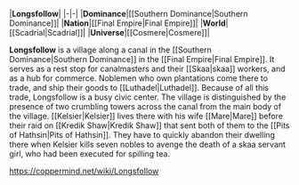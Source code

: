 |**Longsfollow**|
|-|-|
|**Dominance**|[[Southern Dominance\|Southern Dominance]]|
|**Nation**|[[Final Empire\|Final Empire]]|
|**World**|[[Scadrial\|Scadrial]]|
|**Universe**|[[Cosmere\|Cosmere]]|

**Longsfollow** is a village along a canal in the [[Southern Dominance\|Southern Dominance]] in the [[Final Empire\|Final Empire]]. It serves as a rest stop for canalmasters and their [[Skaa\|skaa]] workers, and as a hub for commerce. Noblemen who own plantations come there to trade, and ship their goods to [[Luthadel\|Luthadel]]. Because of all this trade, Longsfollow is a busy civic center.
The village is distinguished by the presence of two crumbling towers across the canal from the main body of the village. 
[[Kelsier\|Kelsier]] lives there with his wife [[Mare\|Mare]] before their raid on [[Kredik Shaw\|Kredik Shaw]] that sent both of them to the [[Pits of Hathsin\|Pits of Hathsin]]. They have to quickly abandon their dwelling there when Kelsier kills seven nobles to avenge the death of a skaa servant girl, who had been executed for spilling tea.



https://coppermind.net/wiki/Longsfollow